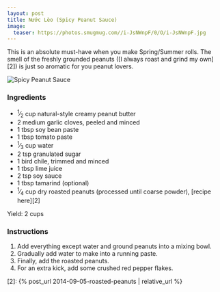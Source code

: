```yaml
---
layout: post
title: Nước Lèo (Spicy Peanut Sauce)
image:
  teaser: https://photos.smugmug.com//i-JsNWnpF/0/O/i-JsNWnpF.jpg
---
```


This is an absolute must-have when you make Spring/Summer rolls. The smell of the freshly grounded peanuts ([I always roast and grind my own][2]) is just so aromatic for you peanut lovers.


![Spicy Peanut Sauce][1]

### Ingredients
- <sup>1</sup>&frasl;<sub>2</sub> cup natural-style creamy peanut butter
- 2 medium garlic cloves, peeled and minced
- 1 tbsp soy bean paste
- 1 tbsp tomato paste
- <sup>1</sup>&frasl;<sub>3</sub> cup water
- 2 tsp granulated sugar
- 1 bird chile, trimmed and minced
- 1 tbsp lime juice
- 2 tsp soy sauce
- 1 tbsp tamarind (optional)
- <sup>1</sup>&frasl;<sub>4</sub> cup dry roasted peanuts (processed until coarse powder), [recipe here][2]

Yield: 2 cups

### Instructions
1. Add everything except water and ground peanuts into a mixing bowl.
1. Gradually add water to make into a running paste.
1. Finally, add the roasted peanuts.
1. For an extra kick, add some crushed red pepper flakes.

[1]: https://media.tumblr.com/560a9bca0a4557154deab73d109d6e9b/tumblr_inline_nbfwslCall1sn7z7o.jpg
[2]: {% post_url 2014-09-05-roasted-peanuts | relative_url %}
